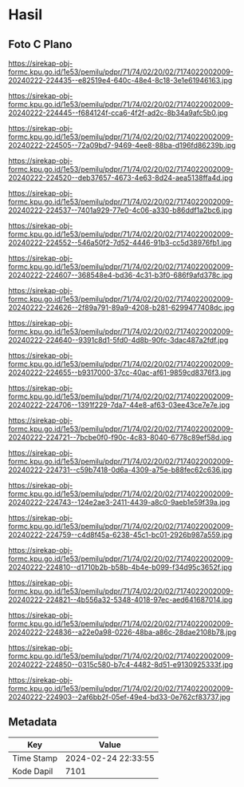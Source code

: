 # Hasil

## Foto C Plano

https://sirekap-obj-formc.kpu.go.id/1e53/pemilu/pdpr/71/74/02/20/02/7174022002009-20240222-224435--e82519e4-640c-48e4-8c18-3e1e61946163.jpg

https://sirekap-obj-formc.kpu.go.id/1e53/pemilu/pdpr/71/74/02/20/02/7174022002009-20240222-224445--f684124f-cca6-4f2f-ad2c-8b34a9afc5b0.jpg

https://sirekap-obj-formc.kpu.go.id/1e53/pemilu/pdpr/71/74/02/20/02/7174022002009-20240222-224505--72a09bd7-9469-4ee8-88ba-d196fd86239b.jpg

https://sirekap-obj-formc.kpu.go.id/1e53/pemilu/pdpr/71/74/02/20/02/7174022002009-20240222-224520--deb37657-4673-4e63-8d24-aea5138ffa4d.jpg

https://sirekap-obj-formc.kpu.go.id/1e53/pemilu/pdpr/71/74/02/20/02/7174022002009-20240222-224537--7401a929-77e0-4c06-a330-b86ddf1a2bc6.jpg

https://sirekap-obj-formc.kpu.go.id/1e53/pemilu/pdpr/71/74/02/20/02/7174022002009-20240222-224552--546a50f2-7d52-4446-91b3-cc5d38976fb1.jpg

https://sirekap-obj-formc.kpu.go.id/1e53/pemilu/pdpr/71/74/02/20/02/7174022002009-20240222-224607--368548e4-bd36-4c31-b3f0-686f9afd378c.jpg

https://sirekap-obj-formc.kpu.go.id/1e53/pemilu/pdpr/71/74/02/20/02/7174022002009-20240222-224626--2f89a791-89a9-4208-b281-6299477408dc.jpg

https://sirekap-obj-formc.kpu.go.id/1e53/pemilu/pdpr/71/74/02/20/02/7174022002009-20240222-224640--9391c8d1-5fd0-4d8b-90fc-3dac487a2fdf.jpg

https://sirekap-obj-formc.kpu.go.id/1e53/pemilu/pdpr/71/74/02/20/02/7174022002009-20240222-224655--b9317000-37cc-40ac-af61-9859cd8376f3.jpg

https://sirekap-obj-formc.kpu.go.id/1e53/pemilu/pdpr/71/74/02/20/02/7174022002009-20240222-224706--1391f229-7da7-44e8-af63-03ee43ce7e7e.jpg

https://sirekap-obj-formc.kpu.go.id/1e53/pemilu/pdpr/71/74/02/20/02/7174022002009-20240222-224721--7bcbe0f0-f90c-4c83-8040-6778c89ef58d.jpg

https://sirekap-obj-formc.kpu.go.id/1e53/pemilu/pdpr/71/74/02/20/02/7174022002009-20240222-224731--c59b7418-0d6a-4309-a75e-b88fec62c636.jpg

https://sirekap-obj-formc.kpu.go.id/1e53/pemilu/pdpr/71/74/02/20/02/7174022002009-20240222-224743--124e2ae3-2411-4439-a8c0-9aeb1e59f39a.jpg

https://sirekap-obj-formc.kpu.go.id/1e53/pemilu/pdpr/71/74/02/20/02/7174022002009-20240222-224759--c4d8f45a-6238-45c1-bc01-2926b987a559.jpg

https://sirekap-obj-formc.kpu.go.id/1e53/pemilu/pdpr/71/74/02/20/02/7174022002009-20240222-224810--d1710b2b-b58b-4b4e-b099-f34d95c3652f.jpg

https://sirekap-obj-formc.kpu.go.id/1e53/pemilu/pdpr/71/74/02/20/02/7174022002009-20240222-224821--4b556a32-5348-4018-97ec-aed641687014.jpg

https://sirekap-obj-formc.kpu.go.id/1e53/pemilu/pdpr/71/74/02/20/02/7174022002009-20240222-224836--a22e0a98-0226-48ba-a86c-28dae2108b78.jpg

https://sirekap-obj-formc.kpu.go.id/1e53/pemilu/pdpr/71/74/02/20/02/7174022002009-20240222-224850--0315c580-b7c4-4482-8d51-e9130925333f.jpg

https://sirekap-obj-formc.kpu.go.id/1e53/pemilu/pdpr/71/74/02/20/02/7174022002009-20240222-224903--2af6bb2f-05ef-49e4-bd33-0e762cf83737.jpg


## Metadata

| Key        | Value               |
| ---------- | ------------------- |
| Time Stamp | 2024-02-24 22:33:55 |
| Kode Dapil | 7101                |



